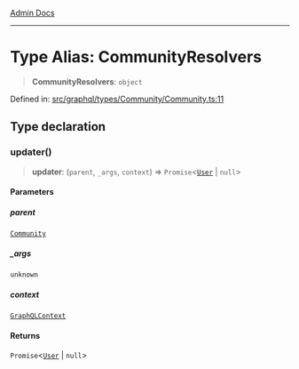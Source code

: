 [Admin Docs](/)

***

# Type Alias: CommunityResolvers

> **CommunityResolvers**: `object`

Defined in: [src/graphql/types/Community/Community.ts:11](https://github.com/Suyash878/talawa-api/blob/dcefc5853f313fc5e9e097849457ef0d144bcf61/src/graphql/types/Community/Community.ts#L11)

## Type declaration

### updater()

> **updater**: (`parent`, `_args`, `context`) => `Promise`\<[`User`](../../../User/User/type-aliases/User.md) \| `null`\>

#### Parameters

##### parent

[`Community`](Community.md)

##### \_args

`unknown`

##### context

[`GraphQLContext`](../../../../context/type-aliases/GraphQLContext.md)

#### Returns

`Promise`\<[`User`](../../../User/User/type-aliases/User.md) \| `null`\>
